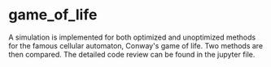 # game_of_life

A simulation is implemented for both optimized and unoptimized methods for the famous cellular automaton, Conway's game of life. Two methods are then compared. The detailed code review can be found in the jupyter file.
